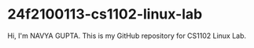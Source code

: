 # 24f2100113-cs1102-linux-lab
Hi, I'm NAVYA GUPTA. This is my GitHub repository for CS1102 Linux Lab.
